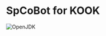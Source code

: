 # SpCoBot for KOOK
![OpenJDK](https://img.shields.io/badge/OpenJDK-17-white?style=flat-square&logo=OpenJDK)
